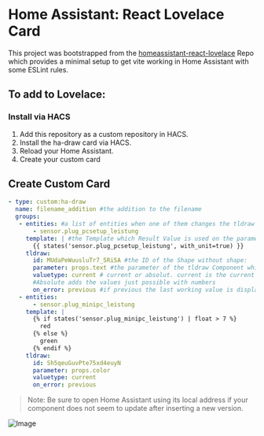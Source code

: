 # Home Assistant: React Lovelace Card

This project was bootstrapped from the [homeassistant-react-lovelace](https://github.com/samuelthng/homeassistant-react-lovelace) Repo which provides a minimal setup to get vite working in Home Assistant with some ESLint rules.

## To add to Lovelace:

### Install via HACS
1. Add this repository as a custom repository in HACS.
2. Install the ha-draw card via HACS.
3. Reload your Home Assistant.
4. Create your custom card

## Create Custom Card
   ```yaml
   - type: custom:ha-draw
     name: filename_addition #the addition to the filename
     groups:
      - entities: #a list of entities when one of them changes the tldraw Component is updated
          - sensor.plug_pcsetup_leistung
        template: | #the Template which Result Value is used on the parameter
          {{ states('sensor.plug_pcsetup_leistung', with_unit=true) }}
        tldraw:
          id: MUdaPeWuusluTr7_5Ri5A #the ID of the Shape without shape:
          parameter: props.text #the parameter of the tldraw Component which is changed
          valuetype: current # current or absolut. current is the current value.
          #Absolute adds the values just possible with numbers
          on_error: previous #if previous the last working value is displayed
      - entities:
          - sensor.plug_minipc_leistung
        template: |
          {% if states('sensor.plug_minipc_leistung') | float > 7 %}
            red
          {% else %}
            green
          {% endif %}
        tldraw:
          id: Sh5qeuGuvPte75xd4euyN
          parameter: props.color
          valuetype: current
          on_error: previous
   ```
> Note: Be sure to open Home Assistant using its local address if your component does not seem to update after inserting a new version.

![Image](https://github.com/user-attachments/assets/5b7b9c57-32ce-412a-8288-76935220e508)
